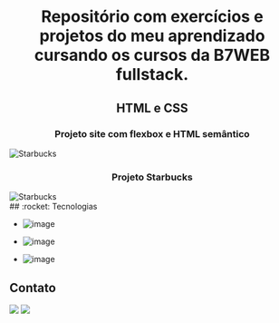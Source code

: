 <h1 align="center">
Repositório com exercícios e projetos do meu aprendizado cursando os cursos da B7WEB fullstack.
</h1>
<div>
<h2 align="center">HTML e CSS</h2>
  <h3 align="center">Projeto site com flexbox e HTML semântico</h3>
  <img align="center" alt="Starbucks" src="./HTML-CSS/gif/site.gif"> 
</div>
<div>
  <h3 align="center">Projeto Starbucks</h3>
  <img align="center" alt="Starbucks" src="./HTML-CSS/gif/starbuck.gif"> 
</div>
## :rocket: Tecnologias

- ![image](https://img.shields.io/badge/HTML5-E34F26?style=for-the-badge&logo=html5&logoColor=white)
  >
- ![image](https://img.shields.io/badge/JavaScript-323330?style=for-the-badge&logo=javascript&logoColor=F7DF1E)
  >
- ![image](https://img.shields.io/badge/React-20232A?style=for-the-badge&logo=react&logoColor=61DAFB)
  >

## Contato

<div> 
  <a href = "mailto:doug1306@gmail.com"><img src="https://img.shields.io/badge/-Gmail-%23333?style=for-the-badge&logo=gmail&logoColor=white" target="_blank"></a>
  <a href="https://www.linkedin.com/in/douglas-dos-santos-oliveira-762a7411b/" target="_blank"><img src="https://img.shields.io/badge/-LinkedIn-%230077B5?style=for-the-badge&logo=linkedin&logoColor=white" target="_blank"></a> 
 
</div>
